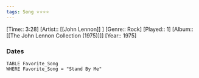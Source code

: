 ```yaml
---
tags: Song ⭐⭐⭐⭐ 
---
```

[Time:: 3:28]
[Artist:: [[John Lennon]] ]
[Genre:: Rock]
[Played:: 1]
[Album:: [[The John Lennon Collection (1975)]]]
[Year:: 1975]
### Dates
````dataview
TABLE Favorite_Song
WHERE Favorite_Song = "Stand By Me"
````